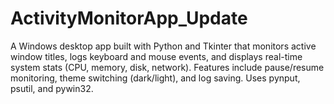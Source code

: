 # ActivityMonitorApp_Update
A Windows desktop app built with Python and Tkinter that monitors active window titles, logs keyboard and mouse events, and displays real-time system stats (CPU, memory, disk, network). Features include pause/resume monitoring, theme switching (dark/light), and log saving. Uses pynput, psutil, and pywin32.
